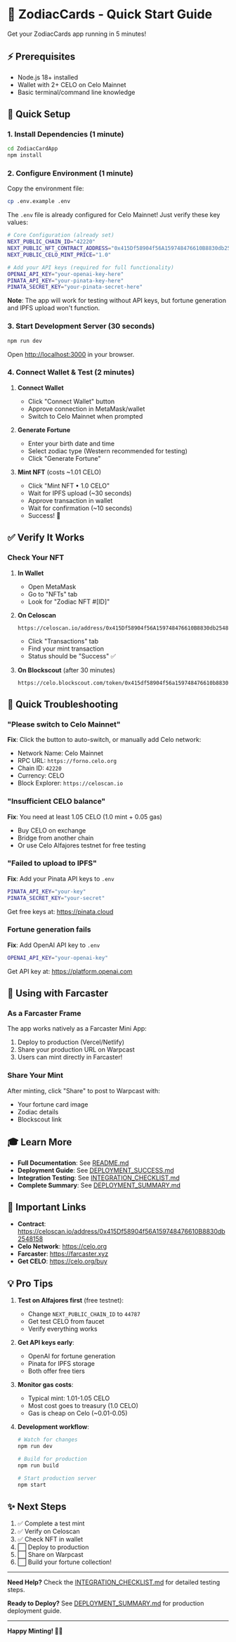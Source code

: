 # 🚀 ZodiacCards - Quick Start Guide

Get your ZodiacCards app running in 5 minutes!

## ⚡ Prerequisites

- Node.js 18+ installed
- Wallet with 2+ CELO on Celo Mainnet
- Basic terminal/command line knowledge

## 🎯 Quick Setup

### 1. Install Dependencies (1 minute)

```bash
cd ZodiacCardApp
npm install
```

### 2. Configure Environment (1 minute)

Copy the environment file:
```bash
cp .env.example .env
```

The `.env` file is already configured for Celo Mainnet! Just verify these key values:

```bash
# Core Configuration (already set)
NEXT_PUBLIC_CHAIN_ID="42220"
NEXT_PUBLIC_NFT_CONTRACT_ADDRESS="0x415Df58904f56A159748476610B8830db2548158"
NEXT_PUBLIC_CELO_MINT_PRICE="1.0"

# Add your API keys (required for full functionality)
OPENAI_API_KEY="your-openai-key-here"
PINATA_API_KEY="your-pinata-key-here"
PINATA_SECRET_KEY="your-pinata-secret-here"
```

**Note**: The app will work for testing without API keys, but fortune generation and IPFS upload won't function.

### 3. Start Development Server (30 seconds)

```bash
npm run dev
```

Open [http://localhost:3000](http://localhost:3000) in your browser.

### 4. Connect Wallet & Test (2 minutes)

1. **Connect Wallet**
   - Click "Connect Wallet" button
   - Approve connection in MetaMask/wallet
   - Switch to Celo Mainnet when prompted

2. **Generate Fortune**
   - Enter your birth date and time
   - Select zodiac type (Western recommended for testing)
   - Click "Generate Fortune"

3. **Mint NFT** (costs ~1.01 CELO)
   - Click "Mint NFT • 1.0 CELO"
   - Wait for IPFS upload (~30 seconds)
   - Approve transaction in wallet
   - Wait for confirmation (~10 seconds)
   - Success! 🎉

## ✅ Verify It Works

### Check Your NFT

1. **In Wallet**
   - Open MetaMask
   - Go to "NFTs" tab
   - Look for "Zodiac NFT #[ID]"

2. **On Celoscan**
   ```
   https://celoscan.io/address/0x415Df58904f56A159748476610B8830db2548158
   ```
   - Click "Transactions" tab
   - Find your mint transaction
   - Status should be "Success" ✅

3. **On Blockscout** (after 30 minutes)
   ```
   https://celo.blockscout.com/token/0x415df58904f56a159748476610b8830db2548158/[TOKEN_ID]
   ```

## 🐛 Quick Troubleshooting

### "Please switch to Celo Mainnet"
**Fix**: Click the button to auto-switch, or manually add Celo network:
- Network Name: Celo Mainnet
- RPC URL: `https://forno.celo.org`
- Chain ID: `42220`
- Currency: CELO
- Block Explorer: `https://celoscan.io`

### "Insufficient CELO balance"
**Fix**: You need at least 1.05 CELO (1.0 mint + 0.05 gas)
- Buy CELO on exchange
- Bridge from another chain
- Or use Celo Alfajores testnet for free testing

### "Failed to upload to IPFS"
**Fix**: Add your Pinata API keys to `.env`
```bash
PINATA_API_KEY="your-key"
PINATA_SECRET_KEY="your-secret"
```
Get free keys at: https://pinata.cloud

### Fortune generation fails
**Fix**: Add OpenAI API key to `.env`
```bash
OPENAI_API_KEY="your-openai-key"
```
Get API key at: https://platform.openai.com

## 📱 Using with Farcaster

### As a Farcaster Frame
The app works natively as a Farcaster Mini App:

1. Deploy to production (Vercel/Netlify)
2. Share your production URL on Warpcast
3. Users can mint directly in Farcaster!

### Share Your Mint
After minting, click "Share" to post to Warpcast with:
- Your fortune card image
- Zodiac details
- Blockscout link

## 🎓 Learn More

- **Full Documentation**: See [README.md](./README.md)
- **Deployment Guide**: See [DEPLOYMENT_SUCCESS.md](./DEPLOYMENT_SUCCESS.md)
- **Integration Testing**: See [INTEGRATION_CHECKLIST.md](./INTEGRATION_CHECKLIST.md)
- **Complete Summary**: See [DEPLOYMENT_SUMMARY.md](./DEPLOYMENT_SUMMARY.md)

## 🔗 Important Links

- **Contract**: https://celoscan.io/address/0x415Df58904f56A159748476610B8830db2548158
- **Celo Network**: https://celo.org
- **Farcaster**: https://farcaster.xyz
- **Get CELO**: https://celo.org/buy

## 💡 Pro Tips

1. **Test on Alfajores first** (free testnet):
   - Change `NEXT_PUBLIC_CHAIN_ID` to `44787`
   - Get test CELO from faucet
   - Verify everything works

2. **Get API keys early**:
   - OpenAI for fortune generation
   - Pinata for IPFS storage
   - Both offer free tiers

3. **Monitor gas costs**:
   - Typical mint: 1.01-1.05 CELO
   - Most cost goes to treasury (1.0 CELO)
   - Gas is cheap on Celo (~0.01-0.05)

4. **Development workflow**:
   ```bash
   # Watch for changes
   npm run dev

   # Build for production
   npm run build

   # Start production server
   npm start
   ```

## ✨ Next Steps

1. ✅ Complete a test mint
2. ✅ Verify on Celoscan
3. ✅ Check NFT in wallet
4. ⬜ Deploy to production
5. ⬜ Share on Warpcast
6. ⬜ Build your fortune collection!

---

**Need Help?** Check the [INTEGRATION_CHECKLIST.md](./INTEGRATION_CHECKLIST.md) for detailed testing steps.

**Ready to Deploy?** See [DEPLOYMENT_SUMMARY.md](./DEPLOYMENT_SUMMARY.md) for production deployment guide.

---

**Happy Minting! 🔮✨**
